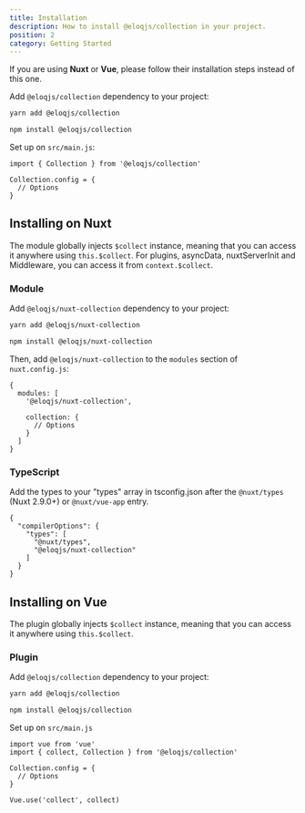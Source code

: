 ```yaml
---
title: Installation
description: How to install @eloqjs/collection in your project.
position: 2
category: Getting Started
---
```


<alert type="info">If you are using **Nuxt** or **Vue**, please follow their installation steps instead of this one.</alert>

Add `@eloqjs/collection` dependency to your project:

<code-group>
  <code-block label="Yarn" active>

  ```bash
  yarn add @eloqjs/collection
  ```

  </code-block>
  <code-block label="NPM">

  ```bash
  npm install @eloqjs/collection
  ```

  </code-block>
</code-group>

Set up on `src/main.js`:

```js{}[src/main.js]
import { Collection } from '@eloqjs/collection'

Collection.config = {
  // Options
}
```

## Installing on Nuxt

The module globally injects `$collect` instance, meaning that you can access it anywhere
using `this.$collect`. For plugins, asyncData, nuxtServerInit and Middleware, you can access it from `context.$collect`.

### Module

Add `@eloqjs/nuxt-collection` dependency to your project:

<code-group>
  <code-block label="Yarn" active>

  ```bash
  yarn add @eloqjs/nuxt-collection
  ```

  </code-block>
  <code-block label="NPM">

  ```bash
  npm install @eloqjs/nuxt-collection
  ```

  </code-block>
</code-group>

Then, add `@eloqjs/nuxt-collection` to the `modules` section of `nuxt.config.js`:

```js{}[nuxt.config.js]
{
  modules: [
    '@eloqjs/nuxt-collection',

    collection: {
      // Options
    }
  ]
}
```

### TypeScript

Add the types to your "types" array in tsconfig.json after the `@nuxt/types` (Nuxt 2.9.0+) or `@nuxt/vue-app` entry.

```json{}[tsconfig.json]
{
  "compilerOptions": {
    "types": [
      "@nuxt/types",
      "@eloqjs/nuxt-collection"
    ]
  }
}
```


## Installing on Vue

The plugin globally injects `$collect` instance, meaning that you can access it anywhere
using `this.$collect`.

### Plugin

Add `@eloqjs/collection` dependency to your project:

<code-group>
  <code-block label="Yarn" active>

  ```bash
  yarn add @eloqjs/collection
  ```

  </code-block>
  <code-block label="NPM">

  ```bash
  npm install @eloqjs/collection
  ```

  </code-block>
</code-group>

Set up on `src/main.js`

```js{}[src/main.js]
import vue from 'vue'
import { collect, Collection } from '@eloqjs/collection'

Collection.config = {
  // Options
}

Vue.use('collect', collect)
```
